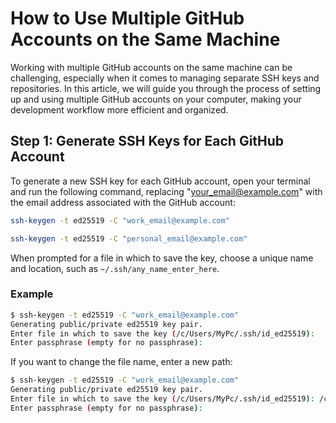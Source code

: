 # How to Use Multiple GitHub Accounts on the Same Machine

Working with multiple GitHub accounts on the same machine can be challenging, especially when it comes to managing separate SSH keys and repositories. In this article, we will guide you through the process of setting up and using multiple GitHub accounts on your computer, making your development workflow more efficient and organized.

## Step 1: Generate SSH Keys for Each GitHub Account

To generate a new SSH key for each GitHub account, open your terminal and run the following command, replacing "your_email@example.com" with the email address associated with the GitHub account:

```bash
ssh-keygen -t ed25519 -C "work_email@example.com"
```

```bash
ssh-keygen -t ed25519 -C "personal_email@example.com"
```

When prompted for a file in which to save the key, choose a unique name and location, such as `~/.ssh/any_name_enter_here`.

### Example

```bash
$ ssh-keygen -t ed25519 -C "work_email@example.com"
Generating public/private ed25519 key pair.
Enter file in which to save the key (/c/Users/MyPc/.ssh/id_ed25519):
Enter passphrase (empty for no passphrase):
```

If you want to change the file name, enter a new path:

```bash
$ ssh-keygen -t ed25519 -C "work_email@example.com"
Generating public/private ed25519 key pair.
Enter file in which to save the key (/c/Users/MyPc/.ssh/id_ed25519): /c/Users/MyPc/.ssh/any_name_enter_here
Enter passphrase (empty for no passphrase):
```

